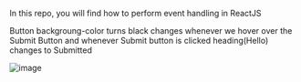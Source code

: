 In this repo, you will find how to perform event handling in ReactJS

Button backgroung-color turns black changes whenever we hover over the Submit Button and whenever Submit button is clicked heading(Hello) changes to Submitted

![image](https://user-images.githubusercontent.com/77456767/153260076-1e014dc1-da9b-450c-b477-fb08a4ff3ff2.png)
